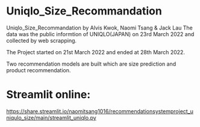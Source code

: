 # Uniqlo_Size_Recommandation
Uniqlo_Size_Recommandation by Alvis Kwok, Naomi Tsang & Jack Lau
The data was the public informtion of UNIQLO(JAPAN) on 23rd March 2022 and collected by web scrapping.

The Project started on 21st March 2022 and ended at 28th March 2022.

Two recommendation models are built which are size prediction and product recommendation.

# Streamlit online:
https://share.streamlit.io/naomitsang1016/recommendationsystemproject_uniqulo_size/main/streamlit_uniqlo.py
